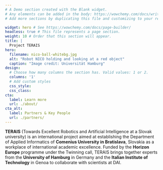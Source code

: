 ```yaml
---
# A Demo section created with the Blank widget.
# Any elements can be added in the body: https://wowchemy.com/docs/writing-markdown-latex/
# Add more sections by duplicating this file and customizing to your requirements.

widget: hero # See https://wowchemy.com/docs/page-builder/
headless: true # This file represents a page section.
weight: 10 # Order that this section will appear.
title: |
  Project TERAIS
hero:
  filename: nico-ball-whitebg.jpg
  alt: "Robot NICO holding and looking at a red object"
  caption: "Image credit: Universität Hamburg"
design:
  # Choose how many columns the section has. Valid values: 1 or 2.
  columns: '1'
  # Add custom styles
  css_style:
  css_class:
cta:
  label: Learn more
  url: ./about/
cta_alt:
  label: Partners & Key People
  url: ./partners/
---
```


<div class="mt-4 mb-3">

**TERAIS** (Towards Excellent Robotics and Artificial Intelligence at a Slovak university)
is an international project aimed at establishing
the Department of Applied Informatics
of **Comenius University in Bratislava**, Slovakia
as a workplace of international academic excellence.
Funded by the **Horizon Europe** programme under the Twinning call,
TERAIS brings together experts
from the **University of Hamburg** in Germany
and the **Italian Institute of Technology** in Genoa
to collaborate with scientists at DAI.
</div>